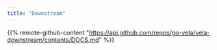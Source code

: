 ```yaml
---
title: "Downstream"
---
```


{{% remote-github-content "https://api.github.com/repos/go-vela/vela-downstream/contents/DOCS.md" %}}
